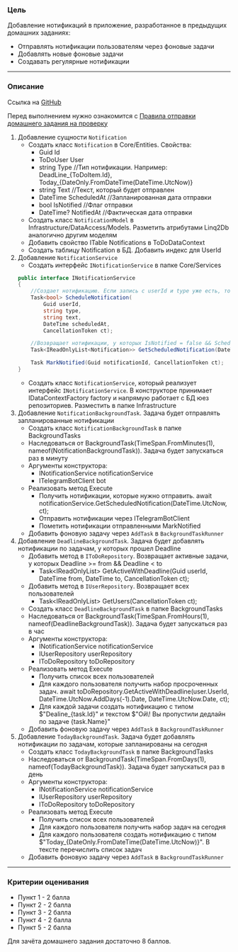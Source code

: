 ### Цель
    
Добавление нотификаций в приложение, разработанное в предыдущих домашних заданиях:

- Отправлять нотификации пользователям через фоновые задачи
- Добавлять новые фоновые задачи
- Создавать регулярные нотификации

---

### Описание

Ссылка на [GitHub](https://github.com/OTUS-NET/C-Sharp-Basic/blob/main/Homeworks/16%20%D0%9D%D0%BE%D1%82%D0%B8%D1%84%D0%B8%D0%BA%D0%B0%D1%86%D0%B8%D0%B8/Task.md)

Перед выполнением нужно ознакомится с [Правила отправки домашнего задания на проверку](https://github.com/OTUS-NET/C-Sharp-Basic/blob/main/Homeworks/README.md)

1. Добавление сущности `Notification`
    - Создать класс `Notification` в Core/Entities. Свойства:
        - Guid Id
        - ToDoUser User
        - string Type //Тип нотификации. Например: DeadLine_{ToDoItem.Id}, Today_{DateOnly.FromDateTime(DateTime.UtcNow)}
        - string Text //Текст, который будет отправлен
        - DateTime ScheduledAt //Запланированная дата отправки
        - bool IsNotified //Флаг отправки
        - DateTime? NotifiedAt //Фактическая дата отправки
    - Создать класс `NotificationModel` в Infrastructure/DataAccess/Models. Разметить атрибутами Linq2Db аналогично другим моделям
    - Добавить свойство ITable<NotificationModel> Notifications в ToDoDataContext
    - Создать таблицу Notification в БД. Добавить индекс для UserId
2. Добавление `NotificationService`
    - Создать интерфейс `INotificationService` в папке Core/Services
    ```csharp
    public interface INotificationService
    {
        //Создает нотификацию. Если запись с userId и type уже есть, то вернуть false и не добавлять запись, иначе вернуть true
        Task<bool> ScheduleNotification(
            Guid userId,
            string type,
            string text,
            DateTime scheduledAt,
            CancellationToken ct);

        //Возвращает нотификации, у которых IsNotified = false && ScheduledAt <= scheduledBefore
        Task<IReadOnlyList<Notification>> GetScheduledNotification(DateTime scheduledBefore, CancellationToken ct);

        Task MarkNotified(Guid notificationId, CancellationToken ct);
    }
    ```
    - Создать класс `NotificationService`, который реализует интерфейс `INotificationService`. В конструкторе принимает IDataContextFactory<ToDoDataContext> factory и напрямую работает с БД юез репозиториев. Разместить в папке Infrastructure
3. Добавление `NotificationBackgroundTask`. Задача будет отправлять запланированные нотификации
    - Создать класс `NotificationBackgroundTask` в папке BackgroundTasks
    - Наследоваться от BackgroundTask(TimeSpan.FromMinutes(1), nameof(NotificationBackgroundTask)). Задача будет запускаться раз в минуту
    - Аргументы конструктора:
        - INotificationService notificationService
        - ITelegramBotClient bot
    - Реализовать метод Execute
        - Получить нотификации, которые нужно отправить. await notificationService.GetScheduledNotification(DateTime.UtcNow, ct);
        - Отправить нотификации через ITelegramBotClient
        - Пометить нотификации отправленными MarkNotified
    - Добавить фоновую задачу через `AddTask` в `BackgroundTaskRunner`
4. Добавление `DeadlineBackgroundTask`. Задача будет добавлять нотификации по задачам, у которых прошел Deadline 
    - Добавить метод в `IToDoRepository`. Возвращает активные задачи, у которых Deadline >= from && Deadline < to
        - Task<IReadOnlyList<ToDoItem>> GetActiveWithDeadline(Guid userId, DateTime from, DateTime to, CancellationToken ct);
    - Добавить метод в `IUserRepository`. Возвращает всех пользователей
        - Task<IReadOnlyList<ToDoUser>> GetUsers(CancellationToken ct);
    - Создать класс `DeadlineBackgroundTask` в папке BackgroundTasks
    - Наследоваться от BackgroundTask(TimeSpan.FromHours(1), nameof(DeadlineBackgroundTask)). Задача будет запускаться раз в час
    - Аргументы конструктора:
        - INotificationService notificationService
        - IUserRepository userRepository
        - IToDoRepository toDoRepository
    - Реализовать метод Execute
        - Получить список всех пользователей
        - Для каждого пользователя получить набор просроченных задач. await toDoRepository.GetActiveWithDeadline(user.UserId, DateTime.UtcNow.AddDays(-1).Date, DateTime.UtcNow.Date, ct);
        - Для каждой задачи создать нотификацию с типом $"Dealine_{task.Id}" и текстом $"Ой\\! Вы пропустили дедлайн по задаче {task.Name}"
    - Добавить фоновую задачу через `AddTask` в `BackgroundTaskRunner`
5. Добавление `TodayBackgroundTask`. Задача будет добавлять нотификации по задачам, которые запланированы на сегодня
    - Создать класс `TodayBackgroundTask` в папке BackgroundTasks
    - Наследоваться от BackgroundTask(TimeSpan.FromDays(1), nameof(TodayBackgroundTask)). Задача будет запускаться раз в день
    - Аргументы конструктора:
        - INotificationService notificationService
        - IUserRepository userRepository
        - IToDoRepository toDoRepository
    - Реализовать метод Execute
        - Получить список всех пользователей
        - Для каждого пользователя получить набор задач на сегодня
        - Для каждого пользователя создать нотификацию с типом $"Today_{DateOnly.FromDateTime(DateTime.UtcNow)}". В тексте перечислить список задач
    - Добавить фоновую задачу через `AddTask` в `BackgroundTaskRunner`

---

### Критерии оценивания

- Пункт 1 - 2 балла
- Пункт 2 - 2 балла
- Пункт 3 - 2 балла
- Пункт 4 - 2 балла
- Пункт 5 - 2 балла

Для зачёта домашнего задания достаточно 8 баллов.
